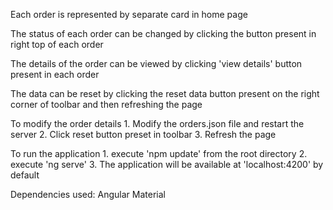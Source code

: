 Each order is represented by separate card in home page

The status of each order can be changed by clicking the button present in right top of each order

The details of the order can be viewed by clicking 'view details' button present in each order

The data can be reset by clicking the reset data button present on the right corner of toolbar and then refreshing the page

To modify the order details
    1. Modify the orders.json file and restart the server
    2. Click reset button preset in toolbar
    3. Refresh the page

To run the application
    1. execute 'npm update' from the root directory
    2. execute 'ng serve'
    3. The application will be available at 'localhost:4200' by default

Dependencies used:
    Angular Material